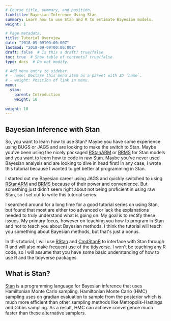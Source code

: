 ```yaml
---
# Course title, summary, and position.
linktitle: Bayesian Inference Using Stan
summary: Learn how to use Stan and R to estimate Bayesian models.
weight: 1

# Page metadata.
title: Tutorial Overview
date: "2018-09-09T00:00:00Z"
lastmod: "2018-09-09T00:00:00Z"
draft: false  # Is this a draft? true/false
toc: true  # Show table of contents? true/false
type: docs  # Do not modify.

# Add menu entry to sidebar.
# - name: Declare this menu item as a parent with ID `name`.
# - weight: Position of link in menu.
menu:
  stan:
    parent: Introduction
    weight: 10
    
weight: 10
---
```


## Bayesian Inference with Stan

So, you want to learn how to use Stan? Maybe you have some experience using BUGS or JAGS and are looking to make the switch to Stan. Maybe you've been using the nicely packaged [RStanARM](http://mc-stan.org/rstanarm/index.html) or [BRMS](https://mc-stan.org/users/interfaces/brms) for Stan models and you want to learn how to code in raw Stan. Maybe you've never used Bayesian analysis and are looking to dive in head first! In any case, I wrote this tutorial because I wanted to get better at programming in Stan. 

I started out my Bayesian career using JAGS and quickly switched to using [RStanARM](http://mc-stan.org/rstanarm/index.html) and [BRMS](https://mc-stan.org/users/interfaces/brms) because of their power and convenience. But something just didn't seem right about not being proficient in using raw Stan, so I set out to write this tutorial series. 

I searched around for a long time for a good tutorial series on using Stan, but found that most are either too advanced or lack the explanations needed to truly understand what is going on. My goal is to rectify these issues. My primary focus, however on teaching you how to program in Stan and not to teach you about Bayesian methods. I think the tutorial will teach you something about Bayesian methods, but that's just a bonus. 

In this tutorial, I will use [RStan](https://mc-stan.org/rstan/) and [CmdStanR](https://mc-stan.org/cmdstanr/) to interface with Stan through R and will also make frequent use of the [tidyverse](https://www.tidyverse.org). I won't be teaching any R code, so I will assume that you have some basic understanding of how to use R and the tidyverse packages. 

## What is Stan?

[Stan](https://mc-stan.org) is a programming language for Bayesian inference that uses Hamiltonian Monte Carlo sampling. Hamiltonian Monte Carlo (HMC) sampling uses on gradian evaluation to sample from the posterior which is much more efficient than other sampling methods like Metropolis-Hastings and Gibbs sampling. As a result, HMC can achieve convergence much faster than these alternative samplers.
